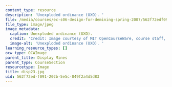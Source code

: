 ```yaml
---
content_type: resource
description: 'Unexploded ordinance (UXO). '
file: /media/courses/ec-s06-design-for-demining-spring-2007/562f72edf091202b5e5c849f2a4d5d83_disp23.jpg
file_type: image/jpeg
image_metadata:
  caption: Unexploded ordinance (UXO).
  credit: 'Credit: Image courtesy of MIT OpenCourseWare, course staff, and students.'
  image-alt: 'Unexploded ordinance (UXO). '
learning_resource_types: []
ocw_type: OCWImage
parent_title: Display Mines
parent_type: CourseSection
resourcetype: Image
title: disp23.jpg
uid: 562f72ed-f091-202b-5e5c-849f2a4d5d83
---
```

